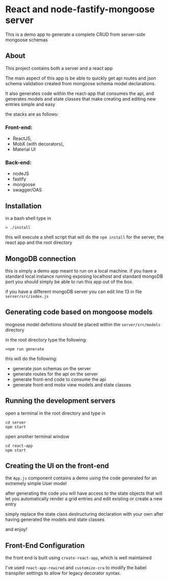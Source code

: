 # React and node-fastify-mongoose server
This is a demo app to generate a complete CRUD from 
server-side mongoose schemas

## About

This project contains both a server and a react app

The main aspect of this app is be able to quickly get
api routes and json schema validation created from 
mongoose schema model declarations.

It also generates code within the react-app that 
consumes the api, and generates models and state classes 
that make creating and editing new entries simple
and easy

the stacks are as follows:

### Front-end:
* ReactJS, 
* MobX (with decorators),
* Material UI

### Back-end:
* nodeJS
* fastify
* mongoose
* swagger/OAS

## Installation
in a bash shell type in
```
> ./install
```
this will execute a shell script that will do the `npm install`
for the server, the react app and the root directory

## MongoDB connection
this is simply a demo app meant to run on a local machine. if you have a standard local instance running
exposing localhost and standard mongoDB port you should simply be able to run this
app out of the box.

if you have a different mongoDB server you can edit line 13
in file `server/src/index.js` 

## Generating code based on mongoose models
mogoose model defintions should be placed within the 
`server/src/models` directory

in the root directory type the following:

```
>npm run generate
```

this will do the following:
* generate json schemas on the server
* generate routes for the api on the server
* generate front-end code to consume the api
* generate front-end mobx view models and state classes

## Running the development servers
open a terminal in the root directory and type in 
```
cd server
npm start
```
open another terminal window
```
cd react-app
npm start
```

## Creating the UI on the front-end

the `App.js` component contains a demo
using the code generated for an extremely
simple User model

after generating the code you will have
access to the state objects that will let you
automatically render a grid entries and edit
existing or create a new entry

simply replace the state class destructuring
declaration with your own after having generated
the models and state classes

and enjoy!

## Front-End Configuration
the front end is built using `create-react-app`, 
which is well maintained

I've used `react-app-rewired` and `customize-cra`
to modify the babel transpiler settings to allow
for legacy decorator syntax.





